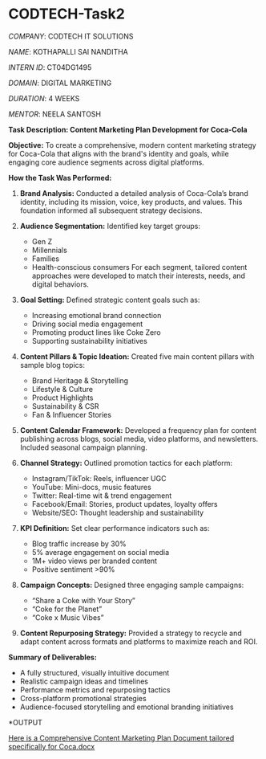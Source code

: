 # CODTECH-Task2

*COMPANY*: CODTECH IT SOLUTIONS

*NAME*: KOTHAPALLI SAI NANDITHA

*INTERN ID*: CT04DG1495

*DOMAIN*: DIGITAL MARKETING

*DURATION*: 4 WEEKS

*MENTOR*: NEELA SANTOSH

 **Task Description: Content Marketing Plan Development for Coca-Cola**

**Objective:**
To create a comprehensive, modern content marketing strategy for Coca-Cola that aligns with the brand's identity and goals, while engaging core audience segments across digital platforms.

 **How the Task Was Performed:**

1. **Brand Analysis:**
   Conducted a detailed analysis of Coca-Cola’s brand identity, including its mission, voice, key products, and values. This foundation informed all subsequent strategy decisions.

2. **Audience Segmentation:**
   Identified key target groups:

   * Gen Z
   * Millennials
   * Families
   * Health-conscious consumers
     For each segment, tailored content approaches were developed to match their interests, needs, and digital behaviors.

3. **Goal Setting:**
   Defined strategic content goals such as:

   * Increasing emotional brand connection
   * Driving social media engagement
   * Promoting product lines like Coke Zero
   * Supporting sustainability initiatives

4. **Content Pillars & Topic Ideation:**
   Created five main content pillars with sample blog topics:

   * Brand Heritage & Storytelling
   * Lifestyle & Culture
   * Product Highlights
   * Sustainability & CSR
   * Fan & Influencer Stories

5. **Content Calendar Framework:**
   Developed a frequency plan for content publishing across blogs, social media, video platforms, and newsletters. Included seasonal campaign planning.

6. **Channel Strategy:**
   Outlined promotion tactics for each platform:

   * Instagram/TikTok: Reels, influencer UGC
   * YouTube: Mini-docs, music features
   * Twitter: Real-time wit & trend engagement
   * Facebook/Email: Stories, product updates, loyalty offers
   * Website/SEO: Thought leadership and sustainability

7. **KPI Definition:**
   Set clear performance indicators such as:

   * Blog traffic increase by 30%
   * 5% average engagement on social media
   * 1M+ video views per branded content
   * Positive sentiment >90%

8. **Campaign Concepts:**
   Designed three engaging sample campaigns:

   * “Share a Coke with Your Story”
   * “Coke for the Planet”
   * “Coke x Music Vibes”

9. **Content Repurposing Strategy:**
   Provided a strategy to recycle and adapt content across formats and platforms to maximize reach and ROI.

 **Summary of Deliverables:**

* A fully structured, visually intuitive document
* Realistic campaign ideas and timelines
* Performance metrics and repurposing tactics
* Cross-platform promotional strategies
* Audience-focused storytelling and emotional branding initiatives

*OUTPUT

[Here is a Comprehensive Content Marketing Plan Document tailored specifically for Coca.docx](https://github.com/user-attachments/files/20861524/Here.is.a.Comprehensive.Content.Marketing.Plan.Document.tailored.specifically.for.Coca.docx)
